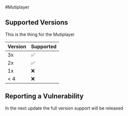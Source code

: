 #Mutiplayer

## Supported Versions

This is the thing for the Mutiplayer

| Version | Supported          |
| ------- | ------------------ |
| 3x      | :white_check_mark: |
| 2x      | ✅                |
| 1x      | :x: |
| < 4     | :x:                |

## Reporting a Vulnerability

In the next update the full version support will be released
